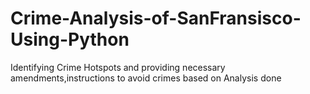 # Crime-Analysis-of-SanFransisco-Using-Python
Identifying Crime Hotspots and providing necessary amendments,instructions to avoid crimes
based on Analysis done

